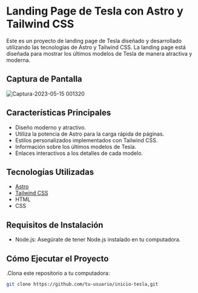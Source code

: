 # Landing Page de Tesla con Astro y Tailwind CSS

Este es un proyecto de landing page de Tesla diseñado y desarrollado utilizando las tecnologías de Astro y Tailwind CSS. La landing page está diseñada para mostrar los últimos modelos de Tesla de manera atractiva y moderna.

## Captura de Pantalla

![Captura-2023-05-15 001320](https://github.com/midudev/landing-tesla/assets/1561955/7aa648fc-0824-4ad1-9a36-7b2e4d272b53)

## Características Principales

- Diseño moderno y atractivo.
- Utiliza la potencia de Astro para la carga rápida de páginas.
- Estilos personalizados implementados con Tailwind CSS.
- Información sobre los últimos modelos de Tesla.
- Enlaces interactivos a los detalles de cada modelo.

## Tecnologías Utilizadas

- [Astro](https://astro.build/)
- [Tailwind CSS](https://tailwindcss.com/)
- HTML
- CSS

## Requisitos de Instalación

- Node.js: Asegúrate de tener Node.js instalado en tu computadora.

## Cómo Ejecutar el Proyecto

.Clona este repositorio a tu computadora:

   ```bash
   git clone https://github.com/tu-usuario/inicio-tesla,git

